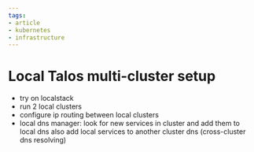 ```yaml
---
tags:
- article
- kubernetes
- infrastructure
---
```


# Local Talos multi-cluster setup

- try on localstack
- run 2 local clusters
- configure ip routing between local clusters
- local dns manager:
  look for new services in cluster and add them to local dns
  also add local services to another cluster dns (cross-cluster dns resolving)